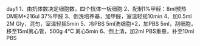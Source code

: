 day1
1、由抗体数决定细胞数，四个抗体一板细胞
2、配制1%甲醛：8ml预热DMEM+216ul 37%甲醛
3、倒洗培养基，加甲醛，室温轻摇10min
4、加0.5ml 2M Gly，混匀，室温轻摇5min
5、冷PBS 5ml洗细胞×2，加PBS 5ml，刮细胞，移至15ml离心管，500g 4℃ 离心5min
6、倒上清，加2ml PBS重悬，补至10ml PBS